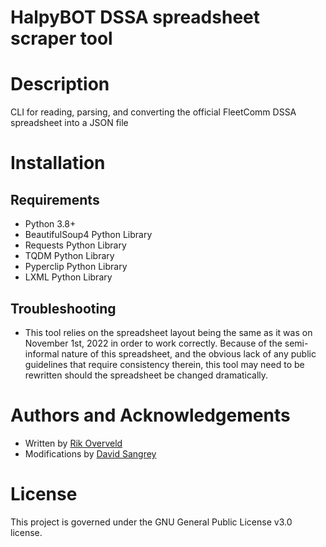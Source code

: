 # HalpyBOT DSSA spreadsheet scraper tool

# Description
CLI for reading, parsing, and converting the official FleetComm DSSA spreadsheet into a JSON file

# Installation

## Requirements
- Python 3.8+
- BeautifulSoup4 Python Library
- Requests Python Library
- TQDM Python Library
- Pyperclip Python Library
- LXML Python Library

## Troubleshooting
- This tool relies on the spreadsheet layout being the same as it was on November 1st, 2022 in order to work correctly.
Because of the semi-informal nature of this spreadsheet, and the obvious lack of any public guidelines that require
  consistency therein, this tool may need to be rewritten should the spreadsheet be changed dramatically.

# Authors and Acknowledgements

- Written by [Rik Overveld](https://github.com/rik079)
- Modifications by [David Sangrey](https://github.com/rixxan)

# License
This project is governed under the GNU General Public License v3.0 license.
